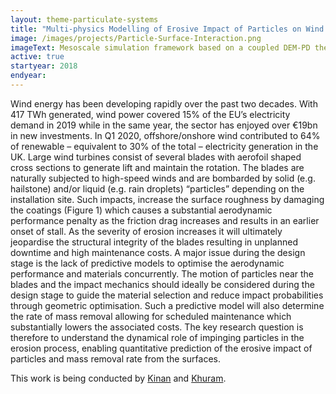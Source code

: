 ```yaml
---
layout: theme-particulate-systems
title: "Multi-physics Modelling of Erosive Impact of Particles on Wind Turbine Blades"
image: /images/projects/Particle-Surface-Interaction.png
imageText: Mesoscale simulation framework based on a coupled DEM-PD theory.
active: true
startyear: 2018
endyear:
---
```


Wind energy has been developing rapidly over the past two decades. With 417 TWh generated, wind power covered 15% of the EU’s electricity demand in 2019 while in the same year, the sector has enjoyed over €19bn in new investments. In Q1 2020, offshore/onshore wind contributed to 64% of renewable – equivalent to 30% of the total – electricity generation in the UK. 
Large wind turbines consist of several blades with aerofoil shaped cross sections to generate lift and maintain the rotation. The blades are naturally subjected to high-speed winds and are bombarded by solid (e.g. hailstone) and/or liquid (e.g. rain droplets) “particles” depending on the installation site. Such impacts, increase the surface roughness by damaging the coatings (Figure 1) which causes a substantial aerodynamic performance penalty as the friction drag increases and results in an earlier onset of stall. As the severity of erosion increases it will ultimately jeopardise the structural integrity of the blades resulting in unplanned downtime and high maintenance costs. 
A major issue during the design stage is the lack of predictive models to optimise the aerodynamic performance and materials concurrently. The motion of particles near the blades and the impact mechanics should ideally be considered during the design stage to guide the material selection and reduce impact probabilities through geometric optimisation. Such a predictive model will also determine the rate of mass removal allowing for scheduled maintenance which substantially lowers the associated costs. The key research question is therefore to understand the dynamical role of impinging particles in the erosion process, enabling quantitative prediction of the erosive impact of particles and mass removal rate from the surfaces. 


This work is being conducted by [Kinan](/team/bezem-kinan/) and [Khuram](/team/walayat-khuram/).